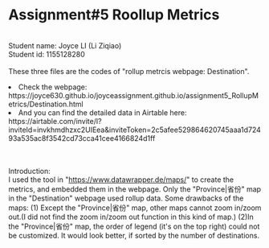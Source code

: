# Assignment#5 Roollup Metrics
<br>Student name: Joyce LI (Li Ziqiao)
<br>Student id: 1155128280
<br><br>These three files are the codes of "rollup metrcis webpage: Destination".
<li>Check the webpage:<br> https://joyce630.github.io/joyceassignment.github.io/assignment5_RollupMetrics/Destination.html
<li>And you can find the detailed data in Airtable here:<br> https://airtable.com/invite/l?inviteId=invkhmdhzxc2UIEea&inviteToken=2c5afee529864620745aaa1d72493a535ac8f3542cd73cca41cee4166824d1ff
  
<br><br>Introduction:
<br>I used the tool in "https://www.datawrapper.de/maps/" to create the metrics, and embedded them in the webpage. Only the "Province|省份" map in the "Destination" webpage used rollup data. Some drawbacks of the maps: (1) Except the "Province|省份" map, other maps cannot zoom in/zoom out.(I did not find the zoom in/zoom out function in this kind of map.) (2)In the "Province|省份" map, the order of legend (it's on the top right) could not be customized. It would look better, if sorted by the number of destinations. 
